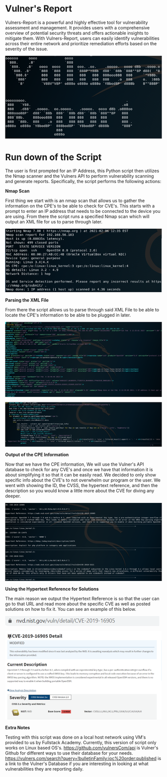 # Vulner's Report

Vulners-Report is a powerful and highly effective tool for vulnerability assessment and management. It provides users with a comprehensive overview of potential security threats and offers actionable insights to mitigate them. With Vulners-Report, users can easily identify vulnerabilities across their entire network and prioritize remediation efforts based on the severity of the issue.

![ascii](./images/ascii.png.png)

#
# Run down of the Script

The user is first prompted for an IP Address, this Python script then utilizes the Nmap scanner and the Vulners API to perform vulnerability scanning and generate reports. Specifically, the script performs the following actions:

**Nmap Scan**

First thing we start with is an nmap scan that allows us to gather the information on the CPE's to be able to check for CVE's.  This starts with a prompt to enter an IP address that needs to be connected to the device you are using.  From there the script runs a specified Nmap scan which will output an XML file for us to parse through later.

![Nmap](./images/Nmap_Scan.png)

**Parsing the XML File**

From there the script allows us to parse through said XML File to be able to locate the CPE's information to be able to be plugged in later. 

![XML_File](./images/XML_File.png)

![Parsing_Script](./images/XML_Parsing_Script.png)

**Output of the CPE Information**

Now that we have the CPE information, We will use the Vulner's API database to check for any CVE's and once we have that information it is about simplifying it so that it can be easily read.  We decided to only show specific info about the CVE's to not overwhelm our program or the user.  We went with showing the ID, the CVSS, the hypertext reference, and then the description so you would know a little more about the CVE for diving any deeper.

![Output](./images/CPE_Output.png)

**Using the Hypertext Reference for Solutions**

The main reason we output the Hypertext Reference is so that the user can go to that URL and read more about the specific CVE as well as posted solutions on how to fix it.  You can see an example of this below.

![URL_Linked_Website](./images/URL_Linked_Website.png)

![Linked_Website](./images/Linked_Website_Explaining_Vulnerability.png)

**Extra Notes**

Testing with this script was done on a local host network using VM's provided to us by Fullstack Academy.  Currently, this version of script only works on Linux based OS's.  https://github.com/vulnersCom/api is Vulner's Github for different ways to use their database for your needs.  https://vulners.com/search?query=!bulletinFamily:ioc%20order:published is a link to the Vulner's Database if you are interesting in looking at what vulnerabilities they are reporting daily.

